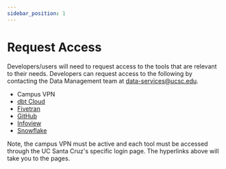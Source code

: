 ```yaml
---
sidebar_position: 1
---
```


# Request Access

Developers/users will need to request access to the tools that are relevant to their needs. Developers can request access to the following by contacting the Data Management team at data-services@ucsc.edu.
- Campus VPN
- [dbt Cloud](https://cloud.ucsc.getdbt.com/enterprise-login/ucsc/)
- [Fivetran](https://login.ucsc.edu/idp/profile/SAML2/Unsolicited/SSO?providerId=Fivetran)
- [GitHub](https://github.com/cdp-ucsc)
- [Infoview](https://datamgmt.ucsc.edu/launch-infoview.html)
- [Snowflake](https://app.snowflake.com/us-west-2/zna67203)



Note, the campus VPN must be active and each tool must be accessed through the UC Santa Cruz's specific login page. The hyperlinks above will take you to the pages.